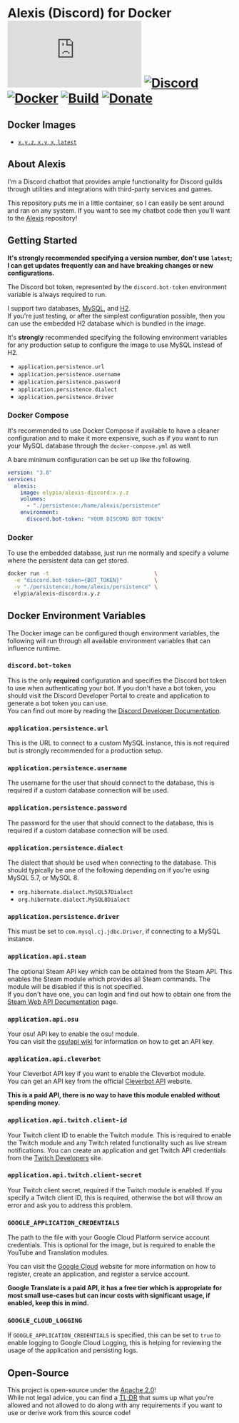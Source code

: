 # Alexis (Discord) for Docker [![Matrix]][matrix-community] [![Discord]][discord-guild] [![Docker]][docker-image] [![Build]][gitlab] [![Donate]][elypia-donate]
## Docker Images
* [`x.y.z`, `x.y`, `x`, `latest`][dockerfile]

## About Alexis
I'm a Discord chatbot that provides ample functionality for Discord guilds through
utilities and integrations with third-party services and games.  

This repository puts me in a little container, so I can easily be sent around and ran
on any system. If you want to see my chatbot code then you'll want to the [Alexis] repository!

## Getting Started
**It's strongly recommended specifying a version number, don't use `latest`; 
I can get updates frequently can and have breaking changes or new configurations.**

The Discord bot token, represented by the `discord.bot-token` environment variable is
always required to run.

I support two databases, [MySQL], and [H2].  
If you're just testing, or after the simplest configuration possible, then you can use
the embedded H2 database which is bundled in the image.

It's **strongly** recommended specifying the following environment variables for 
any production setup to configure the image to use MySQL instead of H2.
* `application.persistence.url`
* `application.persistence.username`
* `application.persistence.password`
* `application.persistence.dialect`
* `application.persistence.driver`

### Docker Compose
It's recommended to use Docker Compose if available to have a cleaner configuration
and to make it more expensive, such as if you want to run your MySQL database through 
the `docker-compose.yml` as well.

A bare minimum configuration can be set up like the following.

```yml
version: "3.8"
services:
  alexis:
    image: elypia/alexis-discord:x.y.z
    volumes:
      - "./persistence:/home/alexis/persistence"
    environment:
      discord.bot-token: "YOUR DISCORD BOT TOKEN"
```

### Docker
To use the embedded database, just run me normally and specify a volume where 
the persistent data can get stored.

```bash
docker run -t                                 \
  -e "discord.bot-token={BOT_TOKEN}"          \
  -v "./persistence:/home/alexis/persistence" \
  elypia/alexis-discord:x.y.z
```

## Docker Environment Variables
The Docker image can be configured though environment variables, the following will run through all available
environment variables that can influence runtime.

### `discord.bot-token`
This is the only **required** configuration and specifies the Discord bot token to use when
authenticating your bot. If you don't have a bot token, you should visit the Discord Developer Portal
to create and application to generate a bot token you can use.  
You can find out more by reading the [Discord Developer Documentation].

### `application.persistence.url`
This is the URL to connect to a custom MySQL instance, this is not required but is strongly recommended
for a production setup.

### `application.persistence.username`
The username for the user that should connect to the database, this is required if a custom
database connection will be used.

### `application.persistence.password`
The password for the user that should connect to the database, this is required if a
custom database connection will be used.

### `application.persistence.dialect`
The dialect that should be used when connecting to the database. This should typically be one of the following
depending on if you're using MySQL 5.7, or MySQL 8.
* `org.hibernate.dialect.MySQL57Dialect`
* `org.hibernate.dialect.MySQL8Dialect`

### `application.persistence.driver`
This must be set to `com.mysql.cj.jdbc.Driver`, if connecting to a MySQL instance.

### `application.api.steam`
The optional Steam API key which can be obtained from the Steam API. This enables the Steam module
which provides all Steam commands. The module will be disabled if this is not specified.  
If you don't have one, you can login and find out how to obtain one from the [Steam Web API Documentation] page.

### `application.api.osu`
Your osu! API key to enable the osu! module.  
You can visit the [osu!api wiki] for information on how to get an API key.

### `application.api.cleverbot`
Your Cleverbot API key if you want to enable the Cleverbot module.  
You can get an API key from the official [Cleverbot API] website.

**This is a paid API, there is no way to have this module enabled without spending money.**

### `application.api.twitch.client-id`
Your Twitch client ID to enable the Twitch module. This is required to enable the Twitch module
and any Twitch related functionality such as live stream notifications.
You can create an application and get Twitch API credentials from the [Twitch Developers] site.

### `application.api.twitch.client-secret`
Your Twitch client secret, required if the Twitch module is enabled.
If you specify a Twitch client ID, this is required, otherwise the bot will throw an error
and ask you to address this problem.

### `GOOGLE_APPLICATION_CREDENTIALS`
The path to the file with your Google Cloud Platform service account credentials.
This is optional for the image, but is required to enable the YouTube and Translation modules.

You can visit the [Google Cloud] website for more information on how to register, create an 
application, and register a service account.

**Google Translate is a paid API, it has a free tier which is appropriate for most small use-cases but can incur costs with significant usage, if enabled, keep this in mind.**

### `GOOGLE_CLOUD_LOGGING`
If `GOOGLE_APPLICATION_CREDENTIALS` is specified, this can be set to `true` to enable logging to 
Google Cloud Logging, this is helping for reviewing the usage of the application and persisting logs.

## Open-Source
This project is open-source under the [Apache 2.0]!  
While not legal advice, you can find a [TL;DR] that sums up what
you're allowed and not allowed to do along with any requirements if you
want to use or derive work from this source code!  

[dockerfile]: https://gitlab.com/Elypia/docker-alexis-discord/blob/master/Dockerfile "Dockerfile for Alexis Build"

[matrix-community]: https://matrix.to/#/+elypia:matrix.org "Matrix Invite"
[discord-guild]: https://discord.com/invite/hprGMaM "Discord Invite"
[docker-image]: https://hub.docker.com/r/elypia/alexis-discord "Project on Docker"
[gitlab]: https://gitlab.com/Elypia/docker-alexis-discord/commits/master "Repository on GitLab"
[elypia-donate]: https://elypia.org/donate "Donate to Elypia"
[Alexis]: https://gitlab.com/Elypia/alexis "Alexis on GitLab"
[MySQL]: https://www.mysql.com/ "MySQL Website"
[H2]: http://h2database.com/html/main.html "H2 Website"
[Discord Developer Documentation]: https://discord.com/developers/docs/intro "Discord Developer Documentation"
[osu!api wiki]: https://github.com/ppy/osu-api/wiki "osu!api Wiki" 
[Steam Web API Documentation]: https://steamcommunity.com/dev "Steam Web API Documentation"
[Cleverbot API]: https://www.cleverbot.com/api/ "Cleverbot API"
[Twitch Developers]: https://dev.twitch.tv/ "Twitch Developers"
[Google Cloud]: https://cloud.google.com/ "Google Cloud"
[Apache 2.0]: https://www.apache.org/licenses/LICENSE-2.0 "Apache 2.0 License"
[TL;DR]: https://tldrlegal.com/license/apache-license-2.0-(apache-2.0) "TL;DR of Apache 2.0"

[Matrix]: https://img.shields.io/matrix/elypia:matrix.org?logo=matrix "Matrix Shield"
[Discord]: https://discord.com/api/guilds/184657525990359041/widget.png "Discord Shield"
[Docker]: https://img.shields.io/docker/pulls/elypia/alexis-discord?logo=docker "Docker Shield"
[Build]: https://gitlab.com/Elypia/docker-alexis-discord/badges/master/pipeline.svg "GitLab Build Shield"
[Donate]: https://img.shields.io/badge/elypia-donate-blueviolet "Donate Shield"
